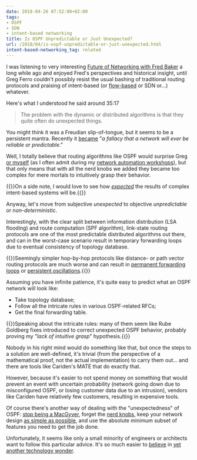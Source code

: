 ```yaml
---
date: 2018-04-26 07:52:00+02:00
tags:
- OSPF
- SDN
- intent-based networking
title: Is OSPF Unpredictable or Just Unexpected?
url: /2018/04/is-ospf-unpredictable-or-just-unexpected.html
intent-based-networking_tag: related
---
```

I was listening to very interesting [Future of Networking with Fred Baker](http://packetpushers.net/podcast/podcasts/show-354-future-networking-fred-baker/) a long while ago and enjoyed Fred's perspectives and historical insight, until Greg Ferro couldn't possibly resist the usual bashing of traditional routing protocols and praising of intent-based (or [flow-based](https://blog.ipspace.net/2015/11/packet-and-flow-based-forwarding.html) or SDN or...) whatever.

Here's what I understood he said around 35:17
<!--more-->
> The problem with the dynamic or distributed algorithms is that they quite often do unexpected things.

You might think it was a Freudian slip-of-tongue, but it seems to be a persistent mantra. Recently it [became](http://etherealmind.com/networking-complex-hard/) "*a fallacy that a network will ever be reliable or predictable*."

Well, I totally believe that routing algorithms like OSPF would surprise Greg [or myself](https://blog.ipspace.net/2017/01/ospf-forwarding-address-yet-another.html) (as I often admit during my [network automation workshops](http://www.ipspace.net/Hands-On_Network_Automation)), but that only means that with all the nerd knobs we added they became too complex for mere mortals to intuitively grasp their behavior.

{{<note>}}On a side note, I would love to see how [*expected*](https://www.youtube.com/watch?v=ARJ8cAGm6JE) the results of complex intent-based systems will be.{{</note>}}

Anyway, let's move from subjective *unexpected* to objective *unpredictable* or *non-deterministic*.

Interestingly, with the clear split between information distribution (LSA flooding) and route computation (SPF algorithm), link-state routing protocols are one of the most predictable distributed algorithms out there, and can in the worst-case scenario result in temporary forwarding loops due to eventual consistency of topology database.

{{<note warn>}}Seemingly simpler hop-by-hop protocols like distance- or path vector routing protocols are much worse and can result in [permanent forwarding loops](https://blog.ipspace.net/2013/10/can-bgp-route-reflectors-really.html) or [persistent oscillations](https://rule11.tech/bgp-persistent-oscillation/).{{</note>}}

Assuming you have infinite patience, it's quite easy to predict what an OSPF network will look like:

-   Take topology database;
-   Follow all the intricate rules in various OSPF-related RFCs;
-   Get the final forwarding table.

{{<note>}}Speaking about the intricate rules: many of them seem like Rube Goldberg fixes introduced to correct unexpected OSPF behavior, probably proving my "*lack of intuitive grasp*" hypothesis.{{</note>}}

Nobody in his right mind would do something like that, but once the steps to a solution are well-defined, it's trivial (from the perspective of a mathematical proof, not the actual implementation) to carry them out... and there are tools like Cariden's MATE that do exactly that.

However, because it's easier to not spend money on something that would prevent an event with uncertain probability (network going down due to misconfigured OSPF, or losing customer data due to an intrusion), vendors like Cariden have relatively few customers, resulting in expensive tools.

Of course there's another way of dealing with the "unexpectedness" of OSPF: [stop being a MacGyver](https://blog.ipspace.net/2013/08/temper-your-macgyver-streak.html), forget the [nerd knobs](http://blog.ipspace.net/2015/08/musing-on-nerd-knobs.html), keep your network design [as simple as possible](http://blog.ipspace.net/2011/05/complexity-belongs-to-network-edge.html), and use the absolute minimum subset of features you need to get the job done.

Unfortunately, it seems like only a small minority of engineers or architects want to follow this particular advice. It's so much easier to [believe](https://blog.ipspace.net/2016/01/the-sad-state-of-enterprise-networking.html) in [yet another technology wonder](http://blog.ipspace.net/2017/09/intent-based-hype.html).
